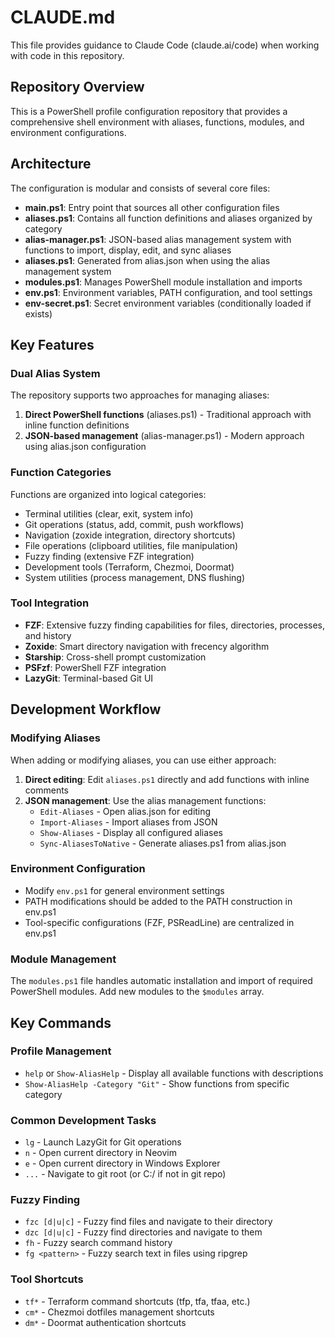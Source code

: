 # CLAUDE.md

This file provides guidance to Claude Code (claude.ai/code) when working with code in this repository.

## Repository Overview

This is a PowerShell profile configuration repository that provides a comprehensive shell environment with aliases, functions, modules, and environment configurations.

## Architecture

The configuration is modular and consists of several core files:

- **main.ps1**: Entry point that sources all other configuration files
- **aliases.ps1**: Contains all function definitions and aliases organized by category
- **alias-manager.ps1**: JSON-based alias management system with functions to import, display, edit, and sync aliases
- **aliases.ps1**: Generated from alias.json when using the alias management system
- **modules.ps1**: Manages PowerShell module installation and imports
- **env.ps1**: Environment variables, PATH configuration, and tool settings
- **env-secret.ps1**: Secret environment variables (conditionally loaded if exists)

## Key Features

### Dual Alias System
The repository supports two approaches for managing aliases:
1. **Direct PowerShell functions** (aliases.ps1) - Traditional approach with inline function definitions
2. **JSON-based management** (alias-manager.ps1) - Modern approach using alias.json configuration

### Function Categories
Functions are organized into logical categories:
- Terminal utilities (clear, exit, system info)
- Git operations (status, add, commit, push workflows)
- Navigation (zoxide integration, directory shortcuts)
- File operations (clipboard utilities, file manipulation)
- Fuzzy finding (extensive FZF integration)
- Development tools (Terraform, Chezmoi, Doormat)
- System utilities (process management, DNS flushing)

### Tool Integration
- **FZF**: Extensive fuzzy finding capabilities for files, directories, processes, and history
- **Zoxide**: Smart directory navigation with frecency algorithm
- **Starship**: Cross-shell prompt customization
- **PSFzf**: PowerShell FZF integration
- **LazyGit**: Terminal-based Git UI

## Development Workflow

### Modifying Aliases
When adding or modifying aliases, you can use either approach:

1. **Direct editing**: Edit `aliases.ps1` directly and add functions with inline comments
2. **JSON management**: Use the alias management functions:
   - `Edit-Aliases` - Open alias.json for editing
   - `Import-Aliases` - Import aliases from JSON
   - `Show-Aliases` - Display all configured aliases
   - `Sync-AliasesToNative` - Generate aliases.ps1 from alias.json

### Environment Configuration
- Modify `env.ps1` for general environment settings
- PATH modifications should be added to the PATH construction in env.ps1
- Tool-specific configurations (FZF, PSReadLine) are centralized in env.ps1

### Module Management
The `modules.ps1` file handles automatic installation and import of required PowerShell modules. Add new modules to the `$modules` array.

## Key Commands

### Profile Management
- `help` or `Show-AliasHelp` - Display all available functions with descriptions
- `Show-AliasHelp -Category "Git"` - Show functions from specific category

### Common Development Tasks
- `lg` - Launch LazyGit for Git operations
- `n` - Open current directory in Neovim
- `e` - Open current directory in Windows Explorer
- `...` - Navigate to git root (or C:/ if not in git repo)

### Fuzzy Finding
- `fzc [d|u|c]` - Fuzzy find files and navigate to their directory
- `dzc [d|u|c]` - Fuzzy find directories and navigate to them
- `fh` - Fuzzy search command history
- `fg <pattern>` - Fuzzy search text in files using ripgrep

### Tool Shortcuts
- `tf*` - Terraform command shortcuts (tfp, tfa, tfaa, etc.)
- `cm*` - Chezmoi dotfiles management shortcuts
- `dm*` - Doormat authentication shortcuts